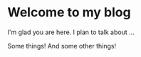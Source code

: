 # Welcome to my blog

I'm glad you are here. I plan to talk about ...

Some things! And some other things!
